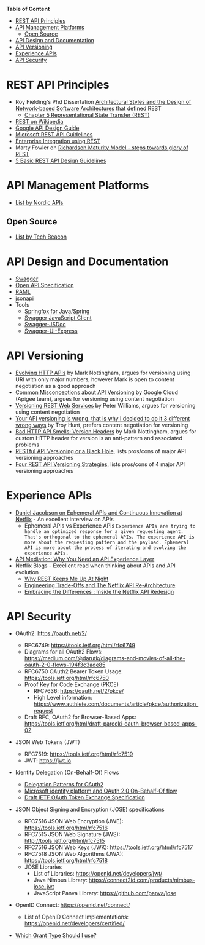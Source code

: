 **Table of Content**
* [REST API Principles](https://github.com/sandwi/curated-lists/blob/master/apis/README.md#rest-api-principles)
* [API Management Platforms](https://github.com/sandwi/curated-lists/blob/master/apis/README.md#api-management-platforms)
  * [Open Source](https://github.com/sandwi/curated-lists/blob/master/apis/README.md#open-source)
* [API Design and Documentation](https://github.com/sandwi/curated-lists/blob/master/apis/README.md#api-design-and-documentation)
* [API Versioning](https://github.com/sandwi/curated-lists/blob/master/apis/README.md#api-versioning)
* [Experience APIs](https://github.com/sandwi/curated-lists/blob/master/apis/README.md#experience-apis)
* [API Security](https://github.com/sandwi/curated-lists/blob/master/apis/README.md#api-security)

# REST API Principles
* Roy Fielding's Phd Dissertation [Architectural Styles and
the Design of Network-based Software Architectures](https://www.ics.uci.edu/~fielding/pubs/dissertation/top.htm) that defined REST
  * [Chapter 5 Representational State Transfer (REST)](https://www.ics.uci.edu/~fielding/pubs/dissertation/rest_arch_style.htm)
* [REST on Wikipedia](http://en.wikipedia.org/wiki/Representational_state_transfer)
* [Google API Design Guide](http://apistylebook.com/design/guidelines/google-api-design-guide)
* [Microsoft REST API Guidelines](https://github.com/Microsoft/api-guidelines)
* [Enterprise Integration using REST](https://martinfowler.com/articles/enterpriseREST.html)
* Marty Fowler on [Richardson Maturity Model - steps towards glory of REST](https://martinfowler.com/articles/richardsonMaturityModel.html)
* [5 Basic REST API Design Guidelines](https://blog.restcase.com/5-basic-rest-api-design-guidelines/)

# API Management Platforms
* [List by Nordic APIs](https://nordicapis.com/20-api-management-solutions/)
## Open Source
* [List by Tech Beacon](https://techbeacon.com/app-dev-testing/you-need-api-management-help-11-open-source-tools-consider)

# API Design and Documentation
* [Swagger](https://swagger.io/)
* [Open API Specification](https://swagger.io/specification/)
* [RAML](https://raml.org/)
* [jsonapi](https://jsonapi.org/)
* Tools
  * [Springfox for Java/Spring](https://springfox.github.io/springfox/docs/snapshot/)
  * [Swagger JavaScript Client](https://github.com/swagger-api/swagger-js)
  * [Swagger-JSDoc](https://www.npmjs.com/package/swagger-jsdoc)
  * [Swagger-UI-Express](https://www.npmjs.com/package/swagger-ui-express)
  

# API Versioning
* [Evolving HTTP APIs](https://www.mnot.net/blog/2012/12/04/api-evolution) by Mark Nottingham, argues for versioning using URI with only major numbers, however Mark is open to content negotiation as a good approach
* [Common Misconceptions about API Versioning](https://cloud.google.com/blog/products/api-management/common-misconceptions-about-api-versioning) by Google Cloud (Apigee team), argues for versioning using content negotiation
* [Versioning REST Web Services](http://barelyenough.org/blog/2008/05/versioning-rest-web-services/) by Peter Williams, argues for versioning using content negotiation
* [Your API versioning is wrong, that is why I decided to do it 3 different wrong ways](https://www.troyhunt.com/your-api-versioning-is-wrong-which-is/) by Troy Hunt, prefers content negotiation for versioning
* [Bad HTTP API Smells: Version Headers](https://www.mnot.net/blog/2012/07/11/header_versioning) by Mark Nottingham, argues for custom HTTP header for version is an anti-pattern and associated problems
* [RESTful API Versioning or a Black Hole](https://blog.restcase.com/restful-api-versioning-insights/), lists pros/cons of major API versioning approaches
* [Four REST API Versioning Strategies](https://www.xmatters.com/integrations-blog/blog-four-rest-api-versioning-strategies/), lists pros/cons of 4 major API versioning approaches

# Experience APIs
* [Daniel Jacobson on Ephemeral APIs and Continuous Innovation at Netflix](https://www.infoq.com/news/2015/11/daniel-jacobson-ephemeral-apis) - An excellent interview on APIs
  * Ephemeral APIs vs Experience APIs `Experience APIs are trying to handle an optimized response for a given requesting agent. That's orthogonal to the ephemeral APIs. The experience API is more about the requesting pattern and the payload. Ephemeral API is more about the process of iterating and evolving the experience APIs.`
* [API Mediation: Why You Need an API Experience Layer](https://nordicapis.com/api-mediation-why-you-need-api-experience-layer/)
* Netflix Blogs - Excellent read when thinking about APIs and API evolution
  * [Why REST Keeps Me Up At Night](https://www.programmableweb.com/news/why-rest-keeps-me-night/2012/05/15)
  * [Engineering Trade-Offs and The Netflix API Re-Architecture](https://medium.com/netflix-techblog/engineering-trade-offs-and-the-netflix-api-re-architecture-64f122b277dd)
  * [Embracing the Differences : Inside the Netflix API Redesign](https://medium.com/netflix-techblog/embracing-the-differences-inside-the-netflix-api-redesign-15fd8b3dc49d)


# API Security
* OAuth2: https://oauth.net/2/
  * RFC6749: https://tools.ietf.org/html/rfc6749
  * Diagrams for all OAuth2 Flows: https://medium.com/@darutk/diagrams-and-movies-of-all-the-oauth-2-0-flows-194f3c3ade85
  * RFC6750 OAuth2 Bearer Token Usage: https://tools.ietf.org/html/rfc6750
  * Proof Key for Code Exchange (PKCE)
    * RFC7636: https://oauth.net/2/pkce/
    * High Level information: https://www.authlete.com/documents/article/pkce/authorization_request
  * Draft RFC, OAuth2 for Browser-Based Apps: https://tools.ietf.org/html/draft-parecki-oauth-browser-based-apps-02
* JSON Web Tokens (JWT)
  * RFC7519: https://tools.ietf.org/html/rfc7519
  * JWT: https://jwt.io
* Identity Delegation (On-Behalf-Of) Flows
  * [Delegation Patterns for OAuth2](https://www.scottbrady91.com/OAuth/Delegation-Patterns-for-OAuth-20)
  * [Microsoft identity platform and OAuth 2.0 On-Behalf-Of flow](https://docs.microsoft.com/en-us/azure/active-directory/develop/v2-oauth2-on-behalf-of-flow)
  * [Draft IETF OAuth Token Exchange Specification](https://tools.ietf.org/html/draft-ietf-oauth-token-exchange-12)
* JSON Object Signing and Encryption (JOSE) specifications
  * RFC7516 JSON Web Encryption (JWE): https://tools.ietf.org/html/rfc7516
  * RFC7515 JSON Web Signature (JWS): http://tools.ietf.org/html/rfc7515
  * RFC7516 JSON Web Keys (JWK): https://tools.ietf.org/html/rfc7517
  * RFC7518 JSON Web Algorithms (JWA): https://tools.ietf.org/html/rfc7518
  * JOSE Libraries
    * List of Libraries: https://openid.net/developers/jwt/
    * Java Nimbus Library: https://connect2id.com/products/nimbus-jose-jwt
    * JavaScript Panva Library: https://github.com/panva/jose

* OpenID Connect: https://openid.net/connect/
  * List of OpenID Connect Implementations: https://openid.net/developers/certified/
  
* [Which Grant Type Should I use?](https://auth0.com/docs/api-auth/which-oauth-flow-to-use)
  
